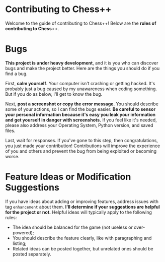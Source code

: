 # Contributing to Chess++

Welcome to the guide of contributing to Chess++! Below are the **rules of contributing to Chess++**.

# Bugs

**This project is under heavy development**, and it is you who can discover bugs and make the project better. Here are the things you should do if you find a bug.

First, **calm yourself**. Your computer isn't crashing or getting hacked. It's probably just a bug caused by my unawareness when coding something. But if you do as below, I'll get to know the bug.

Next, **post a screenshot or copy the error message**. You should describe some of your actions, so I can find the bugs easier. **Be careful to sensor your personal information because it's easy you leak your information and get yourself in danger with screenshots.** If you feel like it's needed, please also address your Operating System, Python version, and saved files.

Last, wait for responses. If you've gone to this step, then congratulations, you just made your contribution! Contributions will improve the experience of you and others and prevent the bug from being exploited or becoming worse.

# Feature Ideas or Modification Suggestions

If you have ideas about adding or improving features, address issues with tag `enhancement` about them. **I'll determine if your suggestions are helpful for the project or not.** Helpful ideas will typically apply to the following rules:
* The idea should be balanced for the game (not useless or over-powered);
* You should describe the feature clearly, like with paragraphing and listing;
* Related ideas can be posted together, but unrelated ones should be posted separately.
